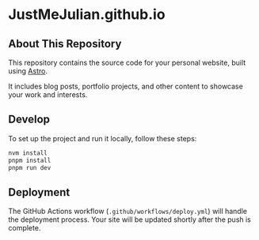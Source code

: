 # JustMeJulian.github.io

## About This Repository

This repository contains the source code for your personal website, built using [Astro](https://astro.build/).

It includes blog posts, portfolio projects, and other content to showcase your work and interests.

## Develop

To set up the project and run it locally, follow these steps:

```bash
nvm install
pnpm install
pnpm run dev
```

## Deployment

The GitHub Actions workflow (`.github/workflows/deploy.yml`) will handle the deployment process. Your site will be updated shortly after the push is complete.
